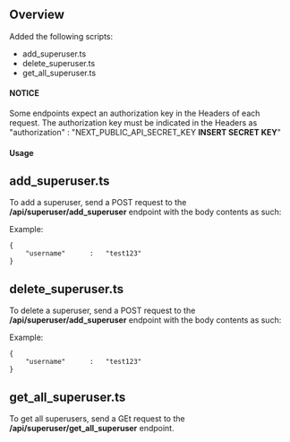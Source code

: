 ## Overview
Added the following scripts:
- add_superuser.ts
- delete_superuser.ts
- get_all_superuser.ts

#### NOTICE
Some endpoints expect an authorization key in the Headers of each request. The authorization key must be indicated in the Headers as "authorization" : "NEXT_PUBLIC_API_SECRET_KEY **INSERT SECRET KEY**"

#### Usage
## add_superuser.ts
To add a superuser, send a POST request to the **/api/superuser/add_superuser** endpoint with the body contents as such:

Example:

```
{
    "username"      :   "test123"
}
```

## delete_superuser.ts
To delete a superuser, send a POST request to the **/api/superuser/add_superuser** endpoint with the body contents as such:

Example:

```
{
    "username"      :   "test123"
}
```

## get_all_superuser.ts
To get all superusers, send a GEt request to the **/api/superuser/get_all_superuser** endpoint.
